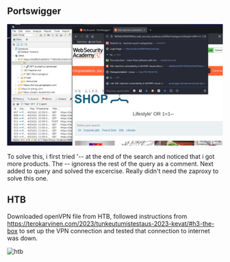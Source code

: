 ## Portswigger

![port_swigger](https://github.com/t-t-r/Penetration-testing-course-2023/blob/main/img/portswigger_solved.jpg)

To solve this, i first tried '-- at the end of the search and noticed that i got more products. The -- ignoress the rest of the query as a comment. Next added to query and solved the excercise. Really didn't need the zaproxy to solve this one.

## HTB

Downloaded openVPN file from HTB, followed instructions from https://terokarvinen.com/2023/tunkeutumistestaus-2023-kevat/#h3-the-box to set up the VPN connection and tested that connection to internet was down.

![htb](https://github.com/t-t-r/Penetration-testing-course-2023/blob/main/img/vpnHTB3.jpg)